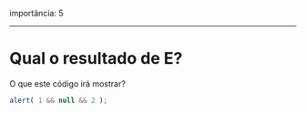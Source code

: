importância: 5

---

# Qual o resultado de E?

O que este código irá mostrar?

```js
alert( 1 && null && 2 );
```
